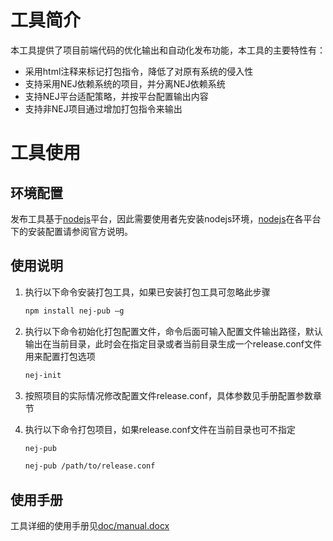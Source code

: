 # 工具简介

本工具提供了项目前端代码的优化输出和自动化发布功能，本工具的主要特性有：
* 采用html注释来标记打包指令，降低了对原有系统的侵入性
* 支持采用NEJ依赖系统的项目，并分离NEJ依赖系统
* 支持NEJ平台适配策略，并按平台配置输出内容
* 支持非NEJ项目通过增加打包指令来输出

# 工具使用

## 环境配置
发布工具基于[nodejs](http://nodejs.org/)平台，因此需要使用者先安装nodejs环境，[nodejs](http://nodejs.org/)在各平台下的安装配置请参阅官方说明。

## 使用说明
1.  执行以下命令安装打包工具，如果已安装打包工具可忽略此步骤

    ```bash
    npm install nej-pub –g
    ```
2.  执行以下命令初始化打包配置文件，命令后面可输入配置文件输出路径，默认输出在当前目录，此时会在指定目录或者当前目录生成一个release.conf文件用来配置打包选项

    ```bash
    nej-init
    ```
3.  按照项目的实际情况修改配置文件release.conf，具体参数见手册配置参数章节
4.  执行以下命令打包项目，如果release.conf文件在当前目录也可不指定

    ```bash
    nej-pub
    ```
    
    ```bash
    nej-pub /path/to/release.conf
    ```

## 使用手册
工具详细的使用手册见[doc/manual.docx](https://github.com/genify/publish/blob/master/doc/manual.docx)